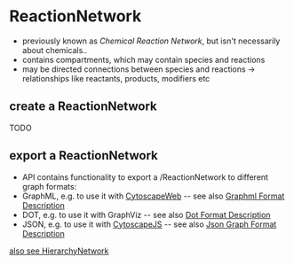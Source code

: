 ReactionNetwork 
=================

* previously known as *Chemical Reaction Network*, but isn't necessarily about chemicals..
* contains compartments, which may contain species and reactions
* may be directed connections between species and reactions -> relationships like reactants, products, modifiers etc

create a ReactionNetwork 
--------------------------

TODO

export a ReactionNetwork 
--------------------------

* API contains functionality to export a /ReactionNetwork to different graph formats:
 * GraphML, e.g. to use it with [CytoscapeWeb](http://cytoscapeweb.cytoscape.org/) -- see also [Graphml Format Description](GraphmlFormatDescription)
 * DOT, e.g. to use it with GraphViz -- see also [Dot Format Description](DotFormatDescription)
 * JSON, e.g. to use it with [CytoscapeJS](http://cytoscape.github.io/cytoscape.js/) -- see also [Json Graph Format Description](JsonGraphFormatDescription)

[also see HierarchyNetwork](HierarchyNetwork)
